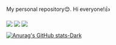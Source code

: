 My personal repository:blush:.
Hi everyone!:+1:
</br>

  <img align="center" src="https://github-readme-stats.vercel.app/api?username=OtabekVaxobov&show_icons=true&include_all_commits=true&theme=" />

<img align="center" src="https://github-readme-stats.vercel.app/api/top-langs/?username=OtabekVaxobov&layout=compact&theme=" />

<img align="center" src="https://www.codewars.com/users/rsschool_39291941279e5d13/badges/micro" />


[![Anurag's GitHub stats-Dark](https://github-readme-stats.vercel.app/api?username=OtabekVaxobov&show_icons=true&theme=dark#gh-dark-mode-only)](https://github.com/OtabekVaxobov/github-readme-stats#gh-dark-mode-only)
